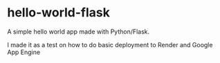 # hello-world-flask

A simple hello world app made with Python/Flask.

I made it as a test on how to do basic deployment to Render and Google App Engine
